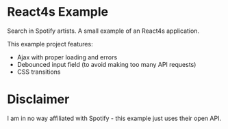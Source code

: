 # React4s Example
Search in Spotify artists. A small example of an React4s application.

This example project features:

  - Ajax with proper loading and errors
  - Debounced input field (to avoid making too many API requests)
  - CSS transitions

# Disclaimer
I am in no way affiliated with Spotify - this example just uses their open API.
